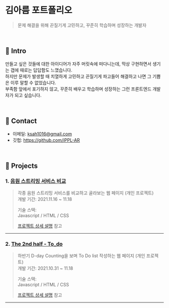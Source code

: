 # 김아름 포트폴리오
>문제 해결을 위해 끈질기게 고민하고, 꾸준히 학습하며 성장하는 개발자 

</br>

## :pushpin: Intro
만들고 싶은 것들에 대한 아이디어가 자주 머릿속에 떠다니는데, 막상 구현하면서 생기는 갭에 때로는 답답함도 느꼈습니다.   
하지만 문제가 발생할 때 치열하게 고민하고 끈질기게 파고들어 해결하고 나면 그 기쁨은 이루 말할 수 없었습니다.   
부족함 앞에서 포기하지 않고, 꾸준히 배우고 학습하며 성장하는 그런 프론트엔드 개발자가 되고 싶습니다.   

</br>

## :pushpin: Contact
- 이메일: ksah1016@gmail.com
- 깃헙: https://github.com/iPPL-AR

</br>

## :pushpin: Projects
### 1. [음원 스트리밍 서비스 비교](https://irrpl-ar.github.io/Comparison-of-music-streaming-service/)
>각종 음원 스트리밍 서비스를 비교하고 골라보는 웹 페이지 (개인 프로젝트)  
>개발 기간: 2021.11.16 ~ 11.18
>  
>기술 스택:  
>Javascript / HTML / CSS
>  
>[프로젝트 상세 설명](https://github.com/iRRPL-AR/Comparison-of-music-streaming-service/blob/gh-pages/README.md) 참고

---

### 2. [The 2nd half - To_do](https://irrpl-ar.github.io/The_2nd_half-To_do/)
>하반기 D-day Counting을 보며 To Do list 작성하는 웹 페이지 (개인 프로젝트)  
>개발 기간: 2021.10.31 ~ 11.18
>  
>기술 스택:  
>Javascript / HTML / CSS
>  
>[프로젝트 상세 설명](https://github.com/iRRPL-AR/The_2nd_half-To_do/blob/gh-pages/README.md) 참고

---

